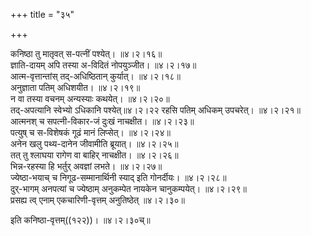 +++
title = "३५"

+++

कनिष्ठा तु मातृवत् स-पत्नीं पश्येत्।   ॥४।२।१६॥  
ज्ञाति-दायम् अपि तस्या अ-विदितं नोपयुञ्जीत।   ॥४।२।१७॥  
आत्म-वृत्तान्तांस् तद्-अधिष्ठितान् कुर्यात्।   ॥४।२।१८॥  
अनुज्ञाता पतिम् अधिशयीत।   ॥४।२।१९॥  
न वा तस्या वचनम् अन्यस्याः कथयेत्।   ॥४।२।२०॥  
तद्-अपत्यानि स्वेभ्यो ऽधिकानि पश्येत्॥४।२।२२ रहसि पतिम् अधिकम् उपचरेत्।   ॥४।२।२१॥  
आत्मनश् च सपत्नी-विकार-जं दुःखं नाचक्षीत।   ॥४।२।२३॥  
पत्युष् च स-विशेषकं गूढं मानं लिप्सेत्।   ॥४।२।२४॥  
अनेन खलु पथ्य-दानेन जीवामीति ब्रूयात्।   ॥४।२।२५॥  
तत् तु श्लाघया रागेण वा बाहिर् नाचक्षीत।   ॥४।२।२६॥  
भिन्न-रहस्या हि भर्तुर् अवज्ञां लभते।   ॥४।२।२७॥  
ज्येष्ठा-भयाच् च निगूढ-सम्मानार्थिनी स्याद् इति गोनर्दीयः।   ॥४।२।२८॥  
दुर्-भागम् अनपत्यां च ज्येष्ठाम् अनुकम्पेत नायकेन चानुकम्पयेत्।   ॥४।२।२९॥  
प्रसह्य त्व् एनाम् एकचारिणी-वृत्तम् अनुतिष्ठेत् ॥४।२।३०॥  

इति कनिष्ठा-वृत्तम्((१२२))। ॥४।२।३०च्॥  



